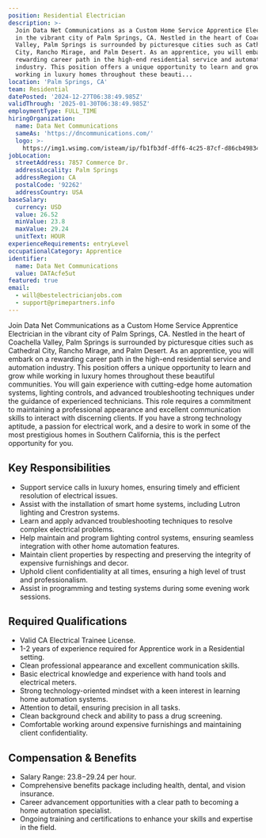 ```yaml
---
position: Residential Electrician
description: >-
  Join Data Net Communications as a Custom Home Service Apprentice Electrician
  in the vibrant city of Palm Springs, CA. Nestled in the heart of Coachella
  Valley, Palm Springs is surrounded by picturesque cities such as Cathedral
  City, Rancho Mirage, and Palm Desert. As an apprentice, you will embark on a
  rewarding career path in the high-end residential service and automation
  industry. This position offers a unique opportunity to learn and grow while
  working in luxury homes throughout these beauti...
location: 'Palm Springs, CA'
team: Residential
datePosted: '2024-12-27T06:38:49.985Z'
validThrough: '2025-01-30T06:38:49.985Z'
employmentType: FULL_TIME
hiringOrganization:
  name: Data Net Communications
  sameAs: 'https://dncommunications.com/'
  logo: >-
    https://img1.wsimg.com/isteam/ip/fb1fb3df-dff6-4c25-87cf-d86cb49834bd/logo/6a33dad7-451e-4204-ae39-ec25122c905e.jpg/:/rs=h:125
jobLocation:
  streetAddress: 7857 Commerce Dr.
  addressLocality: Palm Springs
  addressRegion: CA
  postalCode: '92262'
  addressCountry: USA
baseSalary:
  currency: USD
  value: 26.52
  minValue: 23.8
  maxValue: 29.24
  unitText: HOUR
experienceRequirements: entryLevel
occupationalCategory: Apprentice
identifier:
  name: Data Net Communications
  value: DATAcfe5ut
featured: true
email:
  - will@bestelectricianjobs.com
  - support@primepartners.info
---
```




Join Data Net Communications as a Custom Home Service Apprentice Electrician in the vibrant city of Palm Springs, CA. Nestled in the heart of Coachella Valley, Palm Springs is surrounded by picturesque cities such as Cathedral City, Rancho Mirage, and Palm Desert. As an apprentice, you will embark on a rewarding career path in the high-end residential service and automation industry. This position offers a unique opportunity to learn and grow while working in luxury homes throughout these beautiful communities. You will gain experience with cutting-edge home automation systems, lighting controls, and advanced troubleshooting techniques under the guidance of experienced technicians. This role requires a commitment to maintaining a professional appearance and excellent communication skills to interact with discerning clients. If you have a strong technology aptitude, a passion for electrical work, and a desire to work in some of the most prestigious homes in Southern California, this is the perfect opportunity for you.

## Key Responsibilities

- Support service calls in luxury homes, ensuring timely and efficient resolution of electrical issues.
- Assist with the installation of smart home systems, including Lutron lighting and Crestron systems.
- Learn and apply advanced troubleshooting techniques to resolve complex electrical problems.
- Help maintain and program lighting control systems, ensuring seamless integration with other home automation features.
- Maintain client properties by respecting and preserving the integrity of expensive furnishings and decor.
- Uphold client confidentiality at all times, ensuring a high level of trust and professionalism.
- Assist in programming and testing systems during some evening work sessions.

## Required Qualifications

- Valid CA Electrical Trainee License.
- 1-2 years of experience required for Apprentice work in a Residential setting.
- Clean professional appearance and excellent communication skills.
- Basic electrical knowledge and experience with hand tools and electrical meters.
- Strong technology-oriented mindset with a keen interest in learning home automation systems.
- Attention to detail, ensuring precision in all tasks.
- Clean background check and ability to pass a drug screening.
- Comfortable working around expensive furnishings and maintaining client confidentiality.

## Compensation & Benefits

- Salary Range: $23.8-$29.24 per hour.
- Comprehensive benefits package including health, dental, and vision insurance.
- Career advancement opportunities with a clear path to becoming a home automation specialist.
- Ongoing training and certifications to enhance your skills and expertise in the field.